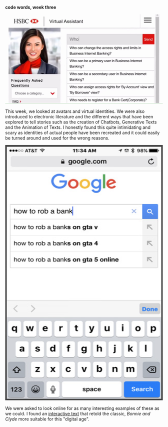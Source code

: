 **code words, week three**


![](chatbot.jpg)

This week, we looked at avatars and virtual identities. We were also introduced to electronic literature and the different ways that have been explored to tell stories such as the creation of Chatbots, Generative Texts and the Animation of Texts. I honestly found this quite intimidating and scary as identities of actual people have been recreated and it could easily be turned around and used for the wrong reasons. 


![](bonnieandclyde.png)

We were asked to look online for as many interesting examples of these as we could. I found an [interactive text](https://webyarns.com/howto/howto.html) that retold the classic, *Bonnie and Clyde* more suitable for this "digital age".


